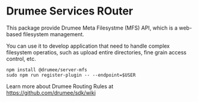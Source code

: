 # Drumee Services ROuter
This package provide Drumee Meta Filesystme (MFS) API, which is a web-based filesystem management.

You can use it to develop application that need to handle complex filesystem operatios, such as upload entire directories, fine grain access control, etc.

```console
npm install @drumee/server-mfs
sudo npm run register-plugin -- --endpoint=$USER
```

Learn more about Drumee Routing Rules at https://github.com/drumee/sdk/wiki